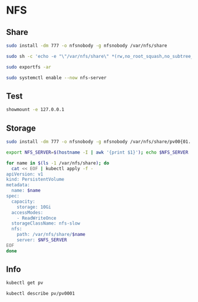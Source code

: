 # NFS

## Share

```sh
sudo install -dm 777 -o nfsnobody -g nfsnobody /var/nfs/share
```

```sh
sudo sh -c 'echo -e "\"/var/nfs/share\" *(rw,no_root_squash,no_subtree_check)" > /etc/exports.d/nfs-slow.exports'
```

```sh
sudo exportfs -ar
```

```sh
sudo systemctl enable --now nfs-server
```

## Test

```sh
showmount -e 127.0.0.1
```

## Storage

```sh
sudo install -dm 777 -o nfsnobody -g nfsnobody /var/nfs/share/pv00{01..12}
```

```sh
export NFS_SERVER=$(hostname -I | awk '{print $1}'); echo $NFS_SERVER
```

```sh
for name in $(ls -1 /var/nfs/share); do
  cat << EOF | kubectl apply -f -
apiVersion: v1
kind: PersistentVolume
metadata:
  name: $name
spec:
  capacity:
    storage: 10Gi
  accessModes:
    - ReadWriteOnce
  storageClassName: nfs-slow
  nfs:
    path: /var/nfs/share/$name
    server: $NFS_SERVER
EOF
done
```

## Info

```sh
kubectl get pv
```

```sh
kubectl describe pv/pv0001
```
